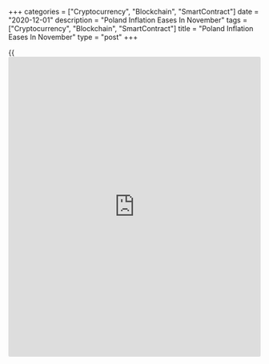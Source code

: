+++
categories = ["Cryptocurrency", "Blockchain", "SmartContract"]
date = "2020-12-01"
description = "Poland Inflation Eases In November"
tags = ["Cryptocurrency", "Blockchain", "SmartContract"]
title = "Poland Inflation Eases In November"
type = "post"
+++

{{<iframe id="large-banner" src="https://www.bounty.group/#slide=9.0" width="100%" height="600" scrolling="no" style="border: 0px solid rgb(216, 221, 230); border-radius: 3px;">}}

Poland's consumer price inflation slowed for the second straight month
in November, preliminary data from Statistics Poland showed on Tuesday.

The consumer price index rose 3.0 percent year-on-year in November,
after a 3.1 percent increase in October. This was in line with
economists' expectations.

In September, inflation was 3.2 percent.

Prices for food and non-alcoholic beverages grew 2.0 percent yearly in
November and those of electricity, gas and other fuels gained by 4.7
percent.

Meanwhile, prices of fuels for transport declined 9.2 percent.

On a month-on-month basis, consumer prices remained unchanged in
November.

For comments and feedback [contact](https://www.playgroundfx.com/contact/): editorial@rtt[news](https://www.letsplayfx.com/blog/forex-news-website/).com

[Economic News][1]

 **What parts of the world are seeing the best (and worst) economic
performances lately? Click[here][2] to check out our [Econ Scorecard][2]
and find out! See up-to-the-moment [ranking](https://www.playgroundfx.com/blog/crypto-exchange-ranking/)s for the best and worst
performers in [GDP][3], [unemployment rate][4], [inflation][2] and much
more.**

   1. www.rtt[news](https://www.letsplayfx.com/blog/forex-news-website/).com/Content/EconomicNews.aspx
   2. www.rtt[news](https://www.letsplayfx.com/blog/forex-news-website/).com/economic-scorecard/world-rank/CPI/highest-performance.aspx
   3. www.rtt[news](https://www.letsplayfx.com/blog/forex-news-website/).com/economic-scorecard/world-rank/GDP/highest-performance.aspx
   4. www.rtt[news](https://www.letsplayfx.com/blog/forex-news-website/).com/economic-scorecard/world-rank/unemployment-rate/lowest-performance.aspx
